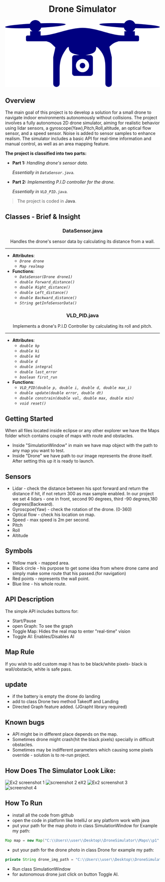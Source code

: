 <h1 align="center"> Drone Simulator </h1>

<p align="center">
  <img src="drone.png" alt="Drone Image" />
</p>

## Overview

The main goal of this project is to develop a solution for a small drone to navigate indoor environments autonomously without collisions. The project involves a fully autonomous 2D drone simulator, aiming for realistic behavior using lidar sensors, a gyroscope(Yaw),Pitch,Roll,altitude, an optical flow sensor, and a speed sensor. Noise is added to sensor samples to enhance realism. The simulator includes a basic API for real-time information and manual control, as well as an area mapping feature.

**The project is classified into two parts:**

- **Part 1:** _Handling drone's sensor data._
  
  _Essentially in `DataSensor.java`._
  
- **Part 2:** _Implementing P.I.D controller for the drone._
  
  _Essentially in `VLD_PID.java`._
  
> The project is coded in **Java**.

## Classes - Brief & Insight

<h3 align="center"> DataSensor.java </h3>
<p align="center"> Handles the drone's sensor data by calculating its distance from a wall. </p>

------------------------------------------------------------------------------------------------------------------------------------------------

- **Attributes**: 
  - _`Drone drone`_
  - _`Map realmap`_
- **Functions**: 
  - _`DataSensor(Drone drone1)`_
  - _`double Forward_distance()`_
  - _`double Right_distance()`_
  - _`double Left_distance()`_
  - _`double Backward_distance()`_
  - _`String getInfoSensorData()`_

<h3 align="center"> VLD_PID.java </h3>
<p align="center"> Implements a drone's P.I.D Controller by calculating its roll and pitch. </p>

------------------------------------------------------------------------------------------------------------------------------------------------

- **Attributes**:
  - _`double kp`_
  - _`double ki`_
  - _`double kd`_
  - _`double d`_
  - _`double integral`_
  - _`double last_error`_
  - _`boolean first_run`_
- **Functions**:
  - _`VLD_PID(double p, double i, double d, double max_i)`_
  - _`double update(double error, double dt)`_
  - _`double constrain(double val, double max, double min)`_
  - _`void reset()`_

## Getting Started

When all files located inside eclipse or any other explorer we have the Maps folder which contains couple of maps with route and obstacles.
- Inside "SimulationWindow" in main we have map object with the path to any map you want to test.
- Inside "Drone" we have path to our image represents the drone itself.
After setting this up it is ready to launch.

## Sensors
- Lidar - check the distance between his spot forward and return the distance if hit, if not return 300 as max sample enabled.
In our project we set 4 lidars - one in front, second 90 degrees, third -90 degrees,180 degrees(Backward).
- Gyroscpoe(Yaw) - check the rotation of the drone. (0-360)
- Optical flow - check his location on map.
- Speed - max speed is 2m per second.
- Pitch
- Roll
- Altitude 

## Symbols 
- Yellow mark - mapped area.
- Black circle - his purpose to get some idea from where drone came and simply make some route that his passed.(for navigation)
- Red points - represents the wall point.
- Blue line - his whole route.

## API Description
The simple API includes buttons for:
- Start/Pause
- open Graph: To see the graph 
- Toggle Map: Hides the real map to enter "real-time" vision
- Toggle AI: Enables/Disables AI

## Map Rule
If you wish to add custom map it has to be black/white pixels- black is wall/obstacle, white is safe pass.

## update
- if the battery is empty the drone do landing
- add to class Drone two method Takeoff and Landing
- Directed Graph feature added. (JGrapht library required)

## Known bugs
- API might be in different place depends on the map.
- Sometimes drone might crash(hit the black pixels) specially in difficult obstacles.
- Sometimes may be indifferent parameters which causing some pixels override - solution is to re-run project.

## How Does The Simulator Look Like:
![Ex2 screenshot 1](https://github.com/IbrahemHurani/Drone-Simulator/assets/86603326/f60f0cfd-f30d-47df-9c5b-153bb726f2d6)
![screenshot 2 eX2](https://github.com/IbrahemHurani/Drone-Simulator/assets/86603326/104ba326-40f1-45bc-9a4a-91e1add7b80b)
![Ex2 screenshot 3](https://github.com/IbrahemHurani/Drone-Simulator/assets/86603326/f4ba2801-3550-46d6-8831-c8724f3ddc95)
![screenshot 4](https://github.com/IbrahemHurani/Drone-Simulator/assets/86603326/ff329a4e-9646-4279-adeb-c9dc767f4d25)



## How To Run
- install all the code from github
- open the code in platform like IntelliJ or any platform work with java
- put your path for the map photo in class SimulationWindow for Example my path:
```java
Map map = new Map("C:\\Users\\user\\Desktop\\DroneSimulator\\Maps\\p1" + map_num + ".png",startPoints[map_num-1]);
```
- put your path for the drone photo in class Drone for example my path:
 ```java
 private String drone_img_path = "C:\\Users\\user\\Desktop\\DroneSimulator\\Maps\\drone_3_pixels.png";
```
- Run class SimulationWindow
- for autonomous drone just click on button Toggle AI.
  

